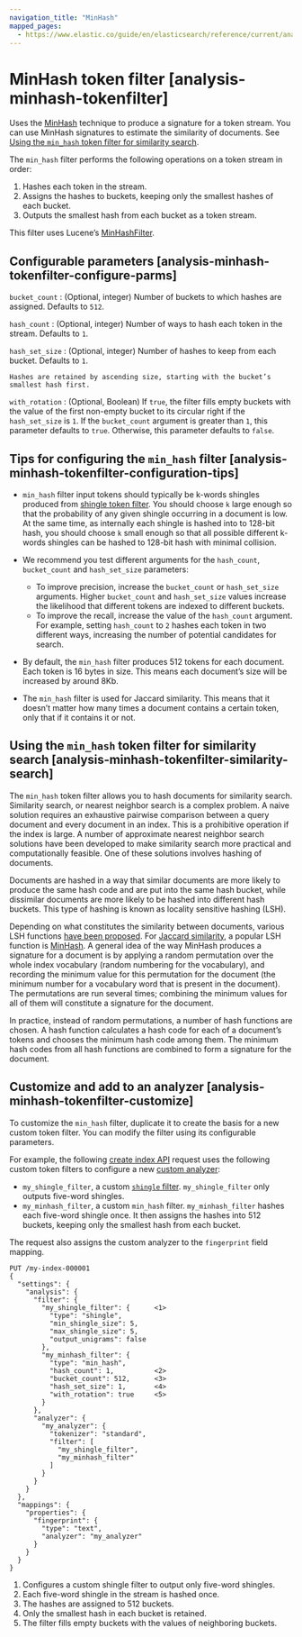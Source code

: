 ```yaml
---
navigation_title: "MinHash"
mapped_pages:
  - https://www.elastic.co/guide/en/elasticsearch/reference/current/analysis-minhash-tokenfilter.html
---
```


# MinHash token filter [analysis-minhash-tokenfilter]


Uses the [MinHash](https://en.wikipedia.org/wiki/MinHash) technique to produce a signature for a token stream. You can use MinHash signatures to estimate the similarity of documents. See [Using the `min_hash` token filter for similarity search](#analysis-minhash-tokenfilter-similarity-search).

The `min_hash` filter performs the following operations on a token stream in order:

1. Hashes each token in the stream.
2. Assigns the hashes to buckets, keeping only the smallest hashes of each bucket.
3. Outputs the smallest hash from each bucket as a token stream.

This filter uses Lucene’s [MinHashFilter](https://lucene.apache.org/core/10_0_0/analysis/common/org/apache/lucene/analysis/minhash/MinHashFilter.md).

## Configurable parameters [analysis-minhash-tokenfilter-configure-parms]

`bucket_count`
:   (Optional, integer) Number of buckets to which hashes are assigned. Defaults to `512`.

`hash_count`
:   (Optional, integer) Number of ways to hash each token in the stream. Defaults to `1`.

`hash_set_size`
:   (Optional, integer) Number of hashes to keep from each bucket. Defaults to `1`.

    Hashes are retained by ascending size, starting with the bucket’s smallest hash first.


`with_rotation`
:   (Optional, Boolean) If `true`, the filter fills empty buckets with the value of the first non-empty bucket to its circular right if the `hash_set_size` is `1`. If the `bucket_count` argument is greater than `1`, this parameter defaults to `true`. Otherwise, this parameter defaults to `false`.


## Tips for configuring the `min_hash` filter [analysis-minhash-tokenfilter-configuration-tips]

* `min_hash` filter input tokens should typically be k-words shingles produced from [shingle token filter](/reference/data-analysis/text-analysis/analysis-shingle-tokenfilter.md). You should choose `k` large enough so that the probability of any given shingle occurring in a document is low. At the same time, as internally each shingle is hashed into to 128-bit hash, you should choose `k` small enough so that all possible different k-words shingles can be hashed to 128-bit hash with minimal collision.
* We recommend you test different arguments for the `hash_count`, `bucket_count` and `hash_set_size` parameters:

    * To improve precision, increase the `bucket_count` or `hash_set_size` arguments. Higher `bucket_count` and `hash_set_size` values increase the likelihood that different tokens are indexed to different buckets.
    * To improve the recall, increase the value of the `hash_count` argument. For example, setting `hash_count` to `2` hashes each token in two different ways, increasing the number of potential candidates for search.

* By default, the `min_hash` filter produces 512 tokens for each document. Each token is 16 bytes in size. This means each document’s size will be increased by around 8Kb.
* The `min_hash` filter is used for Jaccard similarity. This means that it doesn’t matter how many times a document contains a certain token, only that if it contains it or not.


## Using the `min_hash` token filter for similarity search [analysis-minhash-tokenfilter-similarity-search]

The `min_hash` token filter allows you to hash documents for similarity search. Similarity search, or nearest neighbor search is a complex problem. A naive solution requires an exhaustive pairwise comparison between a query document and every document in an index. This is a prohibitive operation if the index is large. A number of approximate nearest neighbor search solutions have been developed to make similarity search more practical and computationally feasible. One of these solutions involves hashing of documents.

Documents are hashed in a way that similar documents are more likely to produce the same hash code and are put into the same hash bucket, while dissimilar documents are more likely to be hashed into different hash buckets. This type of hashing is known as locality sensitive hashing (LSH).

Depending on what constitutes the similarity between documents, various LSH functions [have been proposed](https://arxiv.org/abs/1408.2927). For [Jaccard similarity](https://en.wikipedia.org/wiki/Jaccard_index), a popular LSH function is [MinHash](https://en.wikipedia.org/wiki/MinHash). A general idea of the way MinHash produces a signature for a document is by applying a random permutation over the whole index vocabulary (random numbering for the vocabulary), and recording the minimum value for this permutation for the document (the minimum number for a vocabulary word that is present in the document). The permutations are run several times; combining the minimum values for all of them will constitute a signature for the document.

In practice, instead of random permutations, a number of hash functions are chosen. A hash function calculates a hash code for each of a document’s tokens and chooses the minimum hash code among them. The minimum hash codes from all hash functions are combined to form a signature for the document.


## Customize and add to an analyzer [analysis-minhash-tokenfilter-customize]

To customize the `min_hash` filter, duplicate it to create the basis for a new custom token filter. You can modify the filter using its configurable parameters.

For example, the following [create index API](https://www.elastic.co/docs/api/doc/elasticsearch/operation/operation-indices-create) request uses the following custom token filters to configure a new [custom analyzer](docs-content://manage-data/data-store/text-analysis/create-custom-analyzer.md):

* `my_shingle_filter`, a custom [`shingle` filter](/reference/data-analysis/text-analysis/analysis-shingle-tokenfilter.md). `my_shingle_filter` only outputs five-word shingles.
* `my_minhash_filter`, a custom `min_hash` filter. `my_minhash_filter` hashes each five-word shingle once. It then assigns the hashes into 512 buckets, keeping only the smallest hash from each bucket.

The request also assigns the custom analyzer to the `fingerprint` field mapping.

```console
PUT /my-index-000001
{
  "settings": {
    "analysis": {
      "filter": {
        "my_shingle_filter": {      <1>
          "type": "shingle",
          "min_shingle_size": 5,
          "max_shingle_size": 5,
          "output_unigrams": false
        },
        "my_minhash_filter": {
          "type": "min_hash",
          "hash_count": 1,          <2>
          "bucket_count": 512,      <3>
          "hash_set_size": 1,       <4>
          "with_rotation": true     <5>
        }
      },
      "analyzer": {
        "my_analyzer": {
          "tokenizer": "standard",
          "filter": [
            "my_shingle_filter",
            "my_minhash_filter"
          ]
        }
      }
    }
  },
  "mappings": {
    "properties": {
      "fingerprint": {
        "type": "text",
        "analyzer": "my_analyzer"
      }
    }
  }
}
```

1. Configures a custom shingle filter to output only five-word shingles.
2. Each five-word shingle in the stream is hashed once.
3. The hashes are assigned to 512 buckets.
4. Only the smallest hash in each bucket is retained.
5. The filter fills empty buckets with the values of neighboring buckets.



